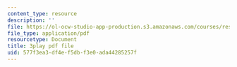 ```yaml
---
content_type: resource
description: ''
file: https://ol-ocw-studio-app-production.s3.amazonaws.com/courses/res-tll-004-stem-concept-videos-fall-2013/577f3ea3df4ef5dbf3e0ada44285257f_mDvty90jENM.pdf
file_type: application/pdf
resourcetype: Document
title: 3play pdf file
uid: 577f3ea3-df4e-f5db-f3e0-ada44285257f
---
```

